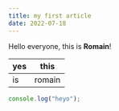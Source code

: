 ```yaml
---
title: my first article
date: 2022-07-18
---
```


Hello everyone, this is **Romain**!

|yes|this|
|---|---|
|is|romain|

```js
console.log("heyo");
```